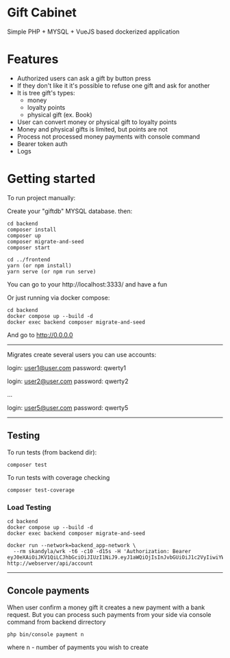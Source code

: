 # Gift Cabinet

Simple PHP + MYSQL + VueJS based dockerized application

# Features

- Authorized users can ask a gift by button press
- If they don't like it it's possible to refuse one gift and ask for another
- It is tree gift's types:
  - money
  - loyalty points
  - physical gift (ex. Book)
- User can convert money or physical gift to loyalty points
- Money and physical gifts is limited, but points are not
- Process not processed money payments with console command
- Bearer token auth
- Logs

# Getting started

To run project manually:

Create your "giftdb" MYSQL database. then:

```
cd backend
composer install
composer up
composer migrate-and-seed
composer start

cd ../frontend
yarn (or npm install)
yarn serve (or npm run serve)

```

You can go to your http://localhost:3333/ and have a fun

Or just running via docker compose:

```
cd backend
docker compose up --build -d
docker exec backend composer migrate-and-seed

```

And go to http://0.0.0.0

---

Migrates create several users you can use accounts:

login: user1@user.com
password: qwerty1

login: user2@user.com
password: qwerty2

...

login: user5@user.com
password: qwerty5

---

## Testing

To run tests (from backend dir):

```
composer test
```

To run tests with coverage checking

```
composer test-coverage
```

### Load Testing

```
cd backend
docker compose up --build -d
docker exec backend composer migrate-and-seed

docker run --network=backend_app-network \
  --rm skandyla/wrk -t6 -c10 -d15s -H 'Authorization: Bearer eyJ0eXAiOiJKV1QiLCJhbGciOiJIUzI1NiJ9.eyJ1aWQiOjIsInJvbGUiOiJ1c2VyIiwiYWN0aW9uIjoiYXV0aDphY2Nlc3MiLCJleHAiOjE3Njc0MTE2NzF9.XAEu1kgCGEDpt0FoJbf7VoLThwCjhzHFBpTvy8wiH3A' http://webserver/api/account

```

---

## Concole payments

When user confirm a money gift it creates a new payment with a bank request.
But you can process such payments from your side via console command from backend dirrectory

```
php bin/console payment n

```

where n - number of payments you wish to create
